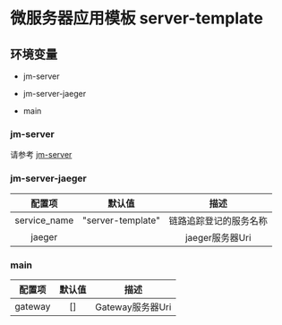 # 微服务器应用模板 server-template

## 环境变量

- jm-server

- jm-server-jaeger

- main


### jm-server

请参考 [jm-server](https://github.com/jm-root/ms/tree/master/packages/jm-server)


### jm-server-jaeger

| 配置项 | 默认值 | 描述 |
| :-: | :-: | :-: |
|service_name|"server-template"| 链路追踪登记的服务名称 |
|jaeger| |jaeger服务器Uri| 链路追踪服务器


### main

| 配置项 | 默认值 | 描述 |
| :-: | :-: | :-: |
|gateway| [] | Gateway服务器Uri |
